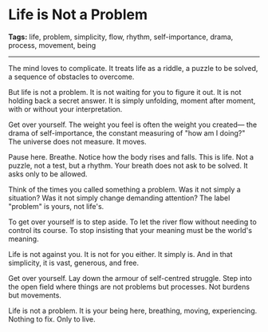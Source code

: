 # Life is Not a Problem

**Tags:** life, problem, simplicity, flow, rhythm, self-importance, drama, process, movement, being

---

The mind loves to complicate.
It treats life as a riddle,
a puzzle to be solved,
a sequence of obstacles to overcome.

But life is not a problem.
It is not waiting for you to figure it out.
It is not holding back a secret answer.
It is simply unfolding,
moment after moment,
with or without your interpretation.

Get over yourself.
The weight you feel is often the weight you created—
the drama of self-importance,
the constant measuring of "how am I doing?"
The universe does not measure.
It moves.

Pause here.
Breathe.
Notice how the body rises and falls.
This is life.
Not a puzzle,
not a test,
but a rhythm.
Your breath does not ask to be solved.
It asks only to be allowed.

Think of the times you called something a problem.
Was it not simply a situation?
Was it not simply change demanding attention?
The label "problem" is yours,
not life's.

To get over yourself is to step aside.
To let the river flow
without needing to control its course.
To stop insisting that your meaning
must be the world's meaning.

Life is not against you.
It is not for you either.
It simply is.
And in that simplicity,
it is vast, generous, and free.

Get over yourself.
Lay down the armour of self-centred struggle.
Step into the open field
where things are not problems
but processes.
Not burdens
but movements.

Life is not a problem.
It is your being here,
breathing,
moving,
experiencing.
Nothing to fix.
Only to live.


